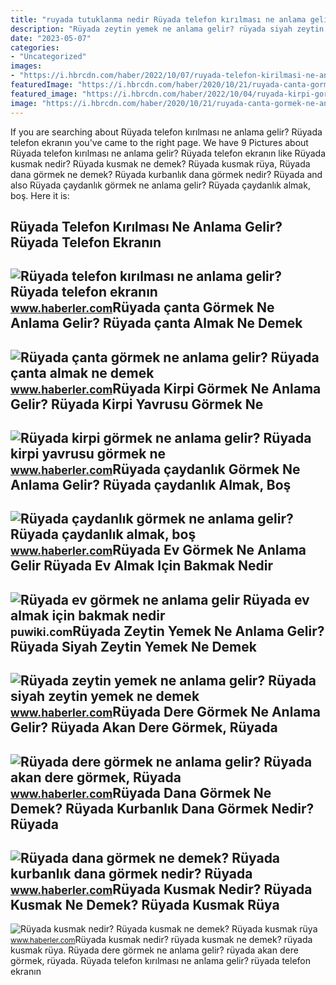 ```yaml
---
title: "ruyada tutuklanma nedir Rüyada telefon kırılması ne anlama gelir? rüyada telefon ekranın"
description: "Rüyada zeytin yemek ne anlama gelir? rüyada siyah zeytin yemek ne demek"
date: "2023-05-07"
categories:
- "Uncategorized"
images:
- "https://i.hbrcdn.com/haber/2022/10/07/ruyada-telefon-kirilmasi-ne-anlama-gelir-ruyada-15341676_959_amp.jpg"
featuredImage: "https://i.hbrcdn.com/haber/2020/10/21/ruyada-canta-gormek-ne-anlama-gelir-ruyada-canta-13682845_1723_amp.jpg"
featured_image: "https://i.hbrcdn.com/haber/2022/10/04/ruyada-kirpi-gormek-ne-anlama-gelir-ruyada-kirpi-15333566_5792_amp.jpg"
image: "https://i.hbrcdn.com/haber/2020/10/21/ruyada-canta-gormek-ne-anlama-gelir-ruyada-canta-13682845_1723_amp.jpg"
---
```


If you are searching about Rüyada telefon kırılması ne anlama gelir? Rüyada telefon ekranın you've came to the right page. We have 9 Pictures about Rüyada telefon kırılması ne anlama gelir? Rüyada telefon ekranın like Rüyada kusmak nedir? Rüyada kusmak ne demek? Rüyada kusmak rüya, Rüyada dana görmek ne demek? Rüyada kurbanlık dana görmek nedir? Rüyada and also Rüyada çaydanlık görmek ne anlama gelir? Rüyada çaydanlık almak, boş. Here it is:

Rüyada Telefon Kırılması Ne Anlama Gelir? Rüyada Telefon Ekranın
----------------------------------------------------------------

 ![Rüyada telefon kırılması ne anlama gelir? Rüyada telefon ekranın](https://i.hbrcdn.com/haber/2022/10/07/ruyada-telefon-kirilmasi-ne-anlama-gelir-ruyada-15341676_959_amp.jpg) <small>www.haberler.com</small>Rüyada çanta Görmek Ne Anlama Gelir? Rüyada çanta Almak Ne Demek
----------------------------------------------------------------

 ![Rüyada çanta görmek ne anlama gelir? Rüyada çanta almak ne demek](https://i.hbrcdn.com/haber/2020/10/21/ruyada-canta-gormek-ne-anlama-gelir-ruyada-canta-13682845_1723_amp.jpg) <small>www.haberler.com</small>Rüyada Kirpi Görmek Ne Anlama Gelir? Rüyada Kirpi Yavrusu Görmek Ne
-------------------------------------------------------------------

 ![Rüyada kirpi görmek ne anlama gelir? Rüyada kirpi yavrusu görmek ne](https://i.hbrcdn.com/haber/2022/10/04/ruyada-kirpi-gormek-ne-anlama-gelir-ruyada-kirpi-15333566_5792_amp.jpg) <small>www.haberler.com</small>Rüyada çaydanlık Görmek Ne Anlama Gelir? Rüyada çaydanlık Almak, Boş
--------------------------------------------------------------------

 ![Rüyada çaydanlık görmek ne anlama gelir? Rüyada çaydanlık almak, boş](https://i.hbrcdn.com/haber/2023/01/03/ruyada-caydanlik-gormek-ne-anlama-gelir-ruyada-15537132_118_amp.jpg) <small>www.haberler.com</small>Rüyada Ev Görmek Ne Anlama Gelir Rüyada Ev Almak Için Bakmak Nedir
------------------------------------------------------------------

 ![Rüyada ev görmek ne anlama gelir Rüyada ev almak için bakmak nedir](https://puwiki.com/wp-content/uploads/2020/03/ruyada-ev-gormek-ne-anlama-gelir-ruyada-ev-almak-icin-bakmak-nedir.jpg) <small>puwiki.com</small>Rüyada Zeytin Yemek Ne Anlama Gelir? Rüyada Siyah Zeytin Yemek Ne Demek
-----------------------------------------------------------------------

 ![Rüyada zeytin yemek ne anlama gelir? Rüyada siyah zeytin yemek ne demek](https://i.hbrcdn.com/haber/2022/01/18/ruyada-zeytin-yemek-ne-anlama-gelir-ruyada-14673128_6079_amp.jpg) <small>www.haberler.com</small>Rüyada Dere Görmek Ne Anlama Gelir? Rüyada Akan Dere Görmek, Rüyada
-------------------------------------------------------------------

 ![Rüyada dere görmek ne anlama gelir? Rüyada akan dere görmek, Rüyada](https://i.hbrcdn.com/haber/2021/07/12/ruyada-dere-gormek-ne-anlama-gelir-ruyada-akan-14261386_6187_amp.jpg) <small>www.haberler.com</small>Rüyada Dana Görmek Ne Demek? Rüyada Kurbanlık Dana Görmek Nedir? Rüyada
-----------------------------------------------------------------------

 ![Rüyada dana görmek ne demek? Rüyada kurbanlık dana görmek nedir? Rüyada](https://i.hbrcdn.com/haber/2022/09/27/ruyada-dana-gormek-ne-demek-ruyada-kurbanlik-15312727_4135_amp.jpg) <small>www.haberler.com</small>Rüyada Kusmak Nedir? Rüyada Kusmak Ne Demek? Rüyada Kusmak Rüya
---------------------------------------------------------------

 ![Rüyada kusmak nedir? Rüyada kusmak ne demek? Rüyada kusmak rüya](https://i.hbrcdn.com/haber/2019/12/12/ruyada-kusmak-nedir-ruyada-kusmak-ne-demek-12710297_2974_amp.jpg) <small>www.haberler.com</small>Rüyada kusmak nedir? rüyada kusmak ne demek? rüyada kusmak rüya. Rüyada dere görmek ne anlama gelir? rüyada akan dere görmek, rüyada. Rüyada telefon kırılması ne anlama gelir? rüyada telefon ekranın
